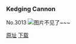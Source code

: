 ### Kedging Cannon
No.3013
![图片不见了~~~](https://imgs.xkcd.com/comics/kedging_cannon.png)

[原址](https://xkcd.com//3013) [下载](https://imgs.xkcd.com/comics/kedging_cannon.png)

